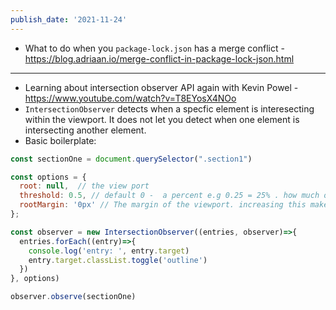 ```yaml
---
publish_date: '2021-11-24'
---
```

- What to do when you `package-lock.json` has a merge conflict - https://blog.adriaan.io/merge-conflict-in-package-lock-json.html

--- 

- Learning about intersection observer API again with Kevin Powel - https://www.youtube.com/watch?v=T8EYosX4NOo
- `IntersectionObserver` detects when a specfic element is interesecting within the viewport. It does not let you detect when one element is intersecting another element.
- Basic boilerplate:
```js
const sectionOne = document.querySelector(".section1")

const options = {
  root: null,  // the view port
  threshold: 0.5, // default 0 -  a percent e.g 0.25 = 25% . how much of the element needs to be in view before the IntersectionObserver is triggered.
  rootMargin: '0px' // The margin of the viewport. increasing this make the viewport more narrow. works like css eg. '10px 10px' .
};

const observer = new IntersectionObserver((entries, observer)=>{
  entries.forEach((entry)=>{
    console.log('entry: ', entry.target)
    entry.target.classList.toggle('outline')
  })
}, options)

observer.observe(sectionOne)
```
